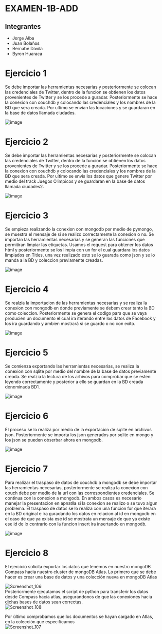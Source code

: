 # EXAMEN-1B-ADD

## Integrantes
- Jorge Alba
- Juan Bolaños
- Bernabé Dávila
- Byron Huaraca


# Ejercicio 1
Se debe importar las herramientas necesarias y posteriormente se colocan las credenciales de Twitter, dentro de la funcion se obtienen los datos provenientes de Twitter y se los procede a guradar. Posteriormente se hace la conexion con couchdb y colocando las credenciales y los nombres de la BD que sera creada. Por ultimo se envian las locaciones y se guardaran en la base de datos llamada ciudades.

![image](https://user-images.githubusercontent.com/66254573/127722836-fbdc2501-2765-460a-a183-2011c98d6601.png)

# Ejercicio 2
Se debe importar las herramientas necesarias y posteriormente se colocan las credenciales de Twitter, dentro de la funcion se obtienen los datos provenientes de Twitter y se los procede a guradar. Posteriormente se hace la conexion con couchdb y colocando las credenciales y los nombres de la BD que sera creada. Por ultimo se envia los datos que genere Twitter por medio del track Juegos Olimpicos y se guardaran en la base de datos llamada ciudades2.

![image](https://user-images.githubusercontent.com/66254573/127722865-c07c9012-11b5-446a-9339-6e0cf2584966.png)

# Ejercicio 3
Se empieza realizando la conexion con mongodb por medio de pymongo, se muestra el mensaje de si se realizo correctamente la conexion o no. Se importan las herramientas necesarias y se generan las funciones que permitiran limpiar las etiquetas. Usamos el request para obtener los datos html y posteriormente se los limpia con un for el cual guardara los datos limpiados en Titles, una vez realizado esto se lo guarada como json y se lo manda a la BD y coleccion previamente creadas. 

![image](https://user-images.githubusercontent.com/66254573/127722972-c4e85602-db41-4eea-a99c-bf88927270df.png)

# Ejercicio 4
Se realzia la importacion de las herramientas necesarias y se realiza la conexion con mongodb en donde previamente se debem crear tanto la BD como coleccion. Posteriormente se genera el codigo para que se vaya producien un documento el cual ira iterando entre los datos de Facebook y los ira guardando y ambien mostrará si se guardo o no con exito.

![image](https://user-images.githubusercontent.com/66254573/127725263-eb787702-5c1b-462f-ad07-5c45c9e1fd4e.png)


# Ejercicio 5
Se comienza exportando las herramientas necesarias, se realiza la conexion con sqlite por medio del nombre de la base de datos previamente creada. Se realzia la lectura de los arhivos para comprobar que se esten leyendo correctamente y posterior a ello se guardan en la BD creada denominada BD1.

![image](https://user-images.githubusercontent.com/66254573/127724457-a00e06fe-a5cf-4af6-98ad-270d7373efb1.png)

# Ejercicio 6
El proceso se lo realiza por medio de la exportacion de sqlite en archivos json. Posteriormente se importa los json generados por sqlite en mongo y los json se pueden obserbar ahora en mongodb.

![image](https://user-images.githubusercontent.com/66254573/127724692-29426270-97c9-4bb3-956d-d48d6bd4fbdd.png)


# Ejercicio 7 
Para realizar el traspaso de datos de couchdb a mongodb se debe importar las herramientas necesarias, posteriormente se realiza la conexion con couch debe por medio de la url con las correspondientes credenciales. Se continua con la conexion a mongodb. En ambos casos es necesario manejar la presentacion en apnatlla si la conexion se realizo o se tuvo algun problema. El traspaso de datos se lo realiza con una funcion for que iterara en la BD original e ira guradando los datos en relacion al id en mongodb en el caso de que ya exista ese id se mostrata un mensaje de que ya existe ese id de lo contrario con la funcion insert ira insertando en mongodb. 

![image](https://user-images.githubusercontent.com/66254573/127723785-c988d8e5-3466-491e-b298-ea015563fa86.png)

# Ejercicio 8
El ejercicio solicita exportar los datos que tenemos en nuestro mongoDB Compass hacia nuestro cluster de mongoDB Atlas.
Lo primero que se debe hacer es crear una base de datos y una colección nueva en mongoDB Atlas  

![Screenshot_106](https://user-images.githubusercontent.com/58042023/131243811-bd3ec3df-5aee-458c-b358-3208180dcc1a.png)  
Posteriormente ejecutamos el script de python para transferir los datos desde Compass hacia atlas, asegurandonos de que las conexiones hacia dichas bases de datos sean correctas.  
![Screenshot_108](https://user-images.githubusercontent.com/58042023/131243867-da2aebc9-20e5-41e7-a053-c07da376d74e.png)

Por último comprobamos que los documentos se hayan cargado en Atlas, en la colección que especificamos  
![Screenshot_107](https://user-images.githubusercontent.com/58042023/131243896-3971f11e-bbba-4166-9e4d-ffac9765f63c.png)



